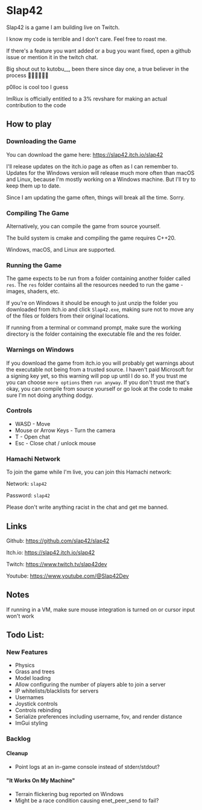 # Slap42

Slap42 is a game I am building live on Twitch.

I know my code is terrible and I don't care. Feel free to roast me.

If there's a feature you want added or a bug you want fixed, open a github issue or mention it in the twitch chat.

Big shout out to kutobu__, been there since day one, a true believer in the process 🥐🇫🇷🥖🙏💯

p0lloc is cool too I guess

ImRiux is officially entitled to a 3% revshare for making an actual contribution to the code

## How to play

### Downloading the Game

You can download the game here: https://slap42.itch.io/slap42

I'll release updates on the itch.io page as often as I can remember to. Updates for the Windows version will release much more often than macOS and Linux, because I'm mostly working on a Windows machine. But I'll try to keep them up to date.

Since I am updating the game often, things will break all the time. Sorry.

### Compiling The Game

Alternatively, you can compile the game from source yourself.

The build system is cmake and compiling the game requires C++20.

Windows, macOS, and Linux are supported.

### Running the Game

The game expects to be run from a folder containing another folder called `res`. The `res` folder contains all the resources needed to run the game - images, shaders, etc.

If you're on Windows it should be enough to just unzip the folder you downloaded from itch.io and click `Slap42.exe`, making sure not to move any of the files or folders from their original locations.

If running from a terminal or command prompt, make sure the working directory is the folder containing the executable file and the res folder.

### Warnings on Windows

If you download the game from itch.io you will probably get warnings about the executable not being from a trusted source. I haven't paid Microsoft for a signing key yet, so this warning will pop up until I do so. If you trust me you can choose `more options` then `run anyway`. If you don't trust me that's okay, you can compile from source yourself or go look at the code to make sure I'm not doing anything dodgy.

### Controls

- WASD - Move
- Mouse or Arrow Keys - Turn the camera
- T - Open chat
- Esc - Close chat / unlock mouse

### Hamachi Network

To join the game while I'm live, you can join this Hamachi network:

Network: `slap42`

Password: `slap42`

Please don't write anything racist in the chat and get me banned.

## Links

Github: https://github.com/slap42/slap42

Itch.io: https://slap42.itch.io/slap42

Twitch: https://www.twitch.tv/slap42dev

Youtube: https://www.youtube.com/@Slap42Dev

## Notes

If running in a VM, make sure mouse integration is turned on or cursor input won't work

## Todo List:

### New Features

- Physics
- Grass and trees
- Model loading
- Allow configuring the number of players able to join a server
- IP whitelists/blacklists for servers
- Usernames
- Joystick controls
- Controls rebinding
- Serialize preferences including username, fov, and render distance
- ImGui styling

### Backlog

#### Cleanup

- Point logs at an in-game console instead of stderr/stdout?

#### "It Works On My Machine"
- Terrain flickering bug reported on Windows
- Might be a race condition causing enet_peer_send to fail?
